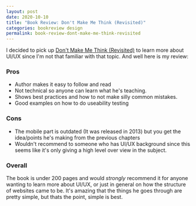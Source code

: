 ```yaml
---
layout: post
date: 2020-10-10
title: "Book Review: Don't Make Me Think (Revisited)"
categories: bookreview design
permalink: book-review-dont-make-me-think-revisited
---
```


I decided to pick up [Don't Make Me Think (Revisited)](https://amzn.to/3lCh6SD) to learn more about UI/UX since I'm not that familiar with that topic. And well here is my review:

### Pros
- Author makes it easy to follow and read
- Not technical so anyone can learn what he's teaching.
- Shows best practices and how to not make silly common mistakes.
- Good examples on how to do useability testing


### Cons
- The mobile part is outdated (It was released in 2013) but you get the idea/points he's making from the previous chapters
- Wouldn't recommend to someone who has UI/UX background since this seems like it's only giving a high level over view in the subject.

### Overall

The book is under 200 pages and would *strongly* recommend it for anyone wanting to learn more about UI/UX, or just in general on how the structure of websites came to be.
It's amazing that the things he goes through are pretty simple, but thats the point, simple is best.
